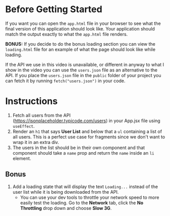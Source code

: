 # Before Getting Started

If you want you can open the `app.html` file in your browser to see what the final version of this application should look like. Your application should match the output exactly to what the `app.html` file renders.

**BONUS:** If you decide to do the bonus loading section you can view the `loading.html` file for an example of what the page should look like while loading.

If the API we use in this video is unavailable, or different in anyway to what I show in the video you can use the `users.json` file as an alternative to the API. If you place the `users.json` file in the `public` folder of your project you can fetch it by running `fetch("users.json")` in your code.


# Instructions

1. Fetch all users from the API (https://jsonplaceholder.typicode.com/users) in your App.jsx file using `useEffect`.
2. Render an `h1` that says **User List** and below that a `ul` containing a list of all users. This is a perfect use case for fragments since we don't want to wrap it in an extra div.
3. The users in the list should be in their own component and that component should take a `name` prop and return the `name` inside an `li` element.

## Bonus

1. Add a loading state that will display the text `Loading...` instead of the user list while it is being downloaded from the API.
    * You can use your dev tools to throttle your network speed to more easily test the loading. Go to the **Network** tab, click the **No Throttling** drop down and choose **Slow 3G**. 
